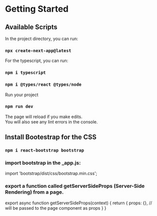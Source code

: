 # Getting Started

## Available Scripts

In the project directory, you can run:
### `npx create-next-app@latest`

For the typescript, you can run:
### `npm i typescript`
### `npm i @types/react @types/node`

Run your project
### `npm run dev`

The page will reload if you make edits.\
You will also see any lint errors in the console.


## Install Bootestrap for the CSS
### `npm i react-bootstrap bootstrap` 

### import bootstrap in the _app.js:
 import 'bootstrap/dist/css/bootstrap.min.css';

### export a function called getServerSideProps (Server-Side Rendering) from a page.
export async function getServerSideProps(context) {
  return {
    props: {}, // will be passed to the page component as props
  }
}